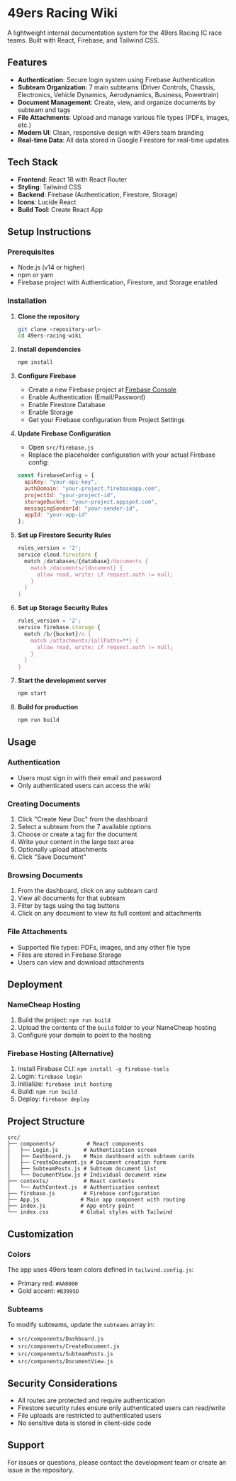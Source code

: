 # 49ers Racing Wiki

A lightweight internal documentation system for the 49ers Racing IC race teams. Built with React, Firebase, and Tailwind CSS.

## Features

- **Authentication**: Secure login system using Firebase Authentication
- **Subteam Organization**: 7 main subteams (Driver Controls, Chassis, Electronics, Vehicle Dynamics, Aerodynamics, Business, Powertrain)
- **Document Management**: Create, view, and organize documents by subteam and tags
- **File Attachments**: Upload and manage various file types (PDFs, images, etc.)
- **Modern UI**: Clean, responsive design with 49ers team branding
- **Real-time Data**: All data stored in Google Firestore for real-time updates

## Tech Stack

- **Frontend**: React 18 with React Router
- **Styling**: Tailwind CSS
- **Backend**: Firebase (Authentication, Firestore, Storage)
- **Icons**: Lucide React
- **Build Tool**: Create React App

## Setup Instructions

### Prerequisites

- Node.js (v14 or higher)
- npm or yarn
- Firebase project with Authentication, Firestore, and Storage enabled

### Installation

1. **Clone the repository**
   ```bash
   git clone <repository-url>
   cd 49ers-racing-wiki
   ```

2. **Install dependencies**
   ```bash
   npm install
   ```

3. **Configure Firebase**
   - Create a new Firebase project at [Firebase Console](https://console.firebase.google.com/)
   - Enable Authentication (Email/Password)
   - Enable Firestore Database
   - Enable Storage
   - Get your Firebase configuration from Project Settings

4. **Update Firebase Configuration**
   - Open `src/firebase.js`
   - Replace the placeholder configuration with your actual Firebase config:
   ```javascript
   const firebaseConfig = {
     apiKey: "your-api-key",
     authDomain: "your-project.firebaseapp.com",
     projectId: "your-project-id",
     storageBucket: "your-project.appspot.com",
     messagingSenderId: "your-sender-id",
     appId: "your-app-id"
   };
   ```

5. **Set up Firestore Security Rules**
   ```javascript
   rules_version = '2';
   service cloud.firestore {
     match /databases/{database}/documents {
       match /documents/{document} {
         allow read, write: if request.auth != null;
       }
     }
   }
   ```

6. **Set up Storage Security Rules**
   ```javascript
   rules_version = '2';
   service firebase.storage {
     match /b/{bucket}/o {
       match /attachments/{allPaths=**} {
         allow read, write: if request.auth != null;
       }
     }
   }
   ```

7. **Start the development server**
   ```bash
   npm start
   ```

8. **Build for production**
   ```bash
   npm run build
   ```

## Usage

### Authentication
- Users must sign in with their email and password
- Only authenticated users can access the wiki

### Creating Documents
1. Click "Create New Doc" from the dashboard
2. Select a subteam from the 7 available options
3. Choose or create a tag for the document
4. Write your content in the large text area
5. Optionally upload attachments
6. Click "Save Document"

### Browsing Documents
1. From the dashboard, click on any subteam card
2. View all documents for that subteam
3. Filter by tags using the tag buttons
4. Click on any document to view its full content and attachments

### File Attachments
- Supported file types: PDFs, images, and any other file type
- Files are stored in Firebase Storage
- Users can view and download attachments

## Deployment

### NameCheap Hosting
1. Build the project: `npm run build`
2. Upload the contents of the `build` folder to your NameCheap hosting
3. Configure your domain to point to the hosting

### Firebase Hosting (Alternative)
1. Install Firebase CLI: `npm install -g firebase-tools`
2. Login: `firebase login`
3. Initialize: `firebase init hosting`
4. Build: `npm run build`
5. Deploy: `firebase deploy`

## Project Structure

```
src/
├── components/          # React components
│   ├── Login.js        # Authentication screen
│   ├── Dashboard.js    # Main dashboard with subteam cards
│   ├── CreateDocument.js # Document creation form
│   ├── SubteamPosts.js # Subteam document list
│   └── DocumentView.js # Individual document view
├── contexts/           # React contexts
│   └── AuthContext.js  # Authentication context
├── firebase.js         # Firebase configuration
├── App.js             # Main app component with routing
├── index.js           # App entry point
└── index.css          # Global styles with Tailwind
```

## Customization

### Colors
The app uses 49ers team colors defined in `tailwind.config.js`:
- Primary red: `#AA0000`
- Gold accent: `#B3995D`

### Subteams
To modify subteams, update the `subteams` array in:
- `src/components/Dashboard.js`
- `src/components/CreateDocument.js`
- `src/components/SubteamPosts.js`
- `src/components/DocumentView.js`

## Security Considerations

- All routes are protected and require authentication
- Firestore security rules ensure only authenticated users can read/write
- File uploads are restricted to authenticated users
- No sensitive data is stored in client-side code

## Support

For issues or questions, please contact the development team or create an issue in the repository. 